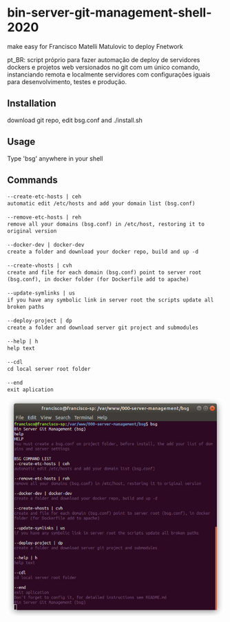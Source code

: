 # bin-server-git-management-shell-2020

make easy for Francisco Matelli Matulovic to deploy Fnetwork

pt_BR: script próprio para fazer automação de deploy de servidores dockers e projetos web versionados no git com um único comando, instanciando remota e localmente servidores com configurações iguais para desenvolvimento, testes e produção.

## Installation

download git repo, edit bsg.conf and ./install.sh

## Usage

Type 'bsg' anywhere in your shell

## Commands

```
--create-etc-hosts | ceh
automatic edit /etc/hosts and add your domain list (bsg.conf)

--remove-etc-hosts | reh
remove all your domains (bsg.conf) in /etc/host, restoring it to original version

--docker-dev | docker-dev
create a folder and download your docker repo, build and up -d

--create-vhosts | cvh
create and file for each domain (bsg.conf) point to server root (bsg.conf), in docker folder (for Dockerfile add to apache)

--update-symlinks | us
if you have any symbolic link in server root the scripts update all broken paths

--deploy-project | dp
create a folder and download server git project and submodules

--help | h
help text

--cdl
cd local server root folder

--end
exit aplication

```
![bsg-screenshot](bsg-screenshot-help-2020-04-05.jpg)
